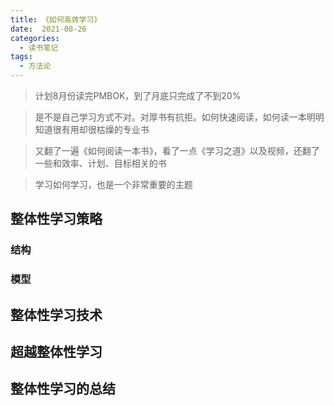```yaml
---
title: 《如何高效学习》
date:  2021-08-26
categories:
  - 读书笔记
tags:
  - 方法论
---
```


> 计划8月份读完PMBOK，到了月底只完成了不到20%

> 是不是自己学习方式不对。对厚书有抗拒。如何快速阅读，如何读一本明明知道很有用却很枯燥的专业书

> 又翻了一遍《如何阅读一本书》，看了一点《学习之道》以及视频，还翻了一些和效率、计划、目标相关的书

> 学习如何学习，也是一个非常重要的主题

## 整体性学习策略

### 结构

### 模型

## 整体性学习技术


## 超越整体性学习


## 整体性学习的总结


